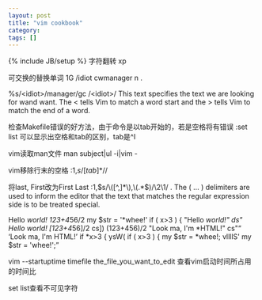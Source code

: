 ```yaml
---
layout: post
title: "vim cookbook"
category:
tags: []
---
```

{% include JB/setup %}
字符翻转
xp

可交换的替换单词
1G
/idiot<enter>
cwmanager
n
.

%s/\<idiot\>/manager/gc
/\<idiot\>/ 	This text specifies the text we are looking for wand want. The \< tells Vim to match a word start and the \> tells Vim to match the end of a word.


检查Makefile错误的好方法，由于命令是以tab开始的，若是空格将有错误
:set list
可以显示出空格和tab的区别，tab是^I


vim读取man文件
man subject|ul -i|vim -

vim移除行末的空格
:1,$s/[tab]*$//


将last, First改为First Last
:1,$s/\([^,]*\),\(.*$\)/\2\1/
. The \( ... \) delimiters are used to inform the editor that the text that matches the regular expression side is to be treated special.

Hello *world!
123+4*56/2
my $str = '*whee!'
if ( x>3 ) {
  "Hello *world!"           ds"         Hello world!
  [123+4*56]/2              cs])        (123+456)/2
  "Look ma, I'm *HTML!"     cs"<q>      <q>Look ma, I'm HTML!</q>
  if *x>3 {                 ysW(        if ( x>3 ) {
  my $str = *whee!;         vllllS'     my $str = 'whee!';


vim --startuptime timefile the_file_you_want_to_edit
      查看vim启动时间所占用的时间比

set list查看不可见字符
